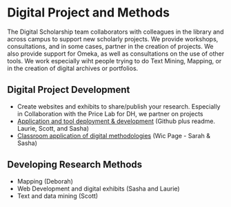 # Digital Project and Methods
The Digital Scholarship team collaborators with colleagues in the library and across campus to support new scholarly projects. We provide workshops, consultations, and in some cases, partner in the creation of projects. We also provide support for Omeka, as well as consultations on the use of other tools. We work especially wiht people trying to do Text Mining, Mapping, or in the creation of digital archives or portfolios.


## Digital Project Development

* Create websites and exhibits to share/publish your research.
    Especially in Collaboration with the Price Lab for DH, we partner on projects
* [Application and tool deployment & development](https://github.com/upenndigitalscholarship "Penn Digital Scholarship Github") (Github plus readme. Laurie, Scott, and Sasha)
* [Classroom application of digital methodologies](http://commons.library.upenn.edu/new-media-showcase "WIC New Media Showcase")  (Wic Page - Sarah & Sasha)


## Developing Research Methods

* Mapping (Deborah)
* Web Development and digital exhibits (Sasha and Laurie)
* Text and data mining (Scott)
